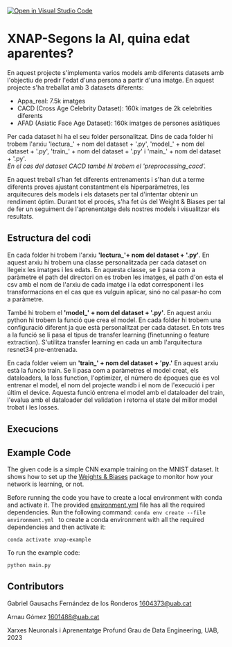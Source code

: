 [![Open in Visual Studio Code](https://classroom.github.com/assets/open-in-vscode-718a45dd9cf7e7f842a935f5ebbe5719a5e09af4491e668f4dbf3b35d5cca122.svg)](https://classroom.github.com/online_ide?assignment_repo_id=11122274&assignment_repo_type=AssignmentRepo)
# XNAP-Segons la AI, quina edat aparentes?
En aquest projecte s'implementa varios models amb diferents datasets amb l'objectiu de predir l'edat d'una persona a partir d'una imatge. En aquest projecte s'ha treballat amb 3 datasets diferents:
- Appa_real: 7.5k imatges
- CACD (Cross Age Celebrity Dataset): 160k imatges de 2k celebrities diferents
- AFAD (Asiatic Face Age Dataset): 160k imatges de persones asiàtiques

Per cada dataset hi ha el seu folder personalitzat. Dins de cada folder hi trobem l'arxiu 'lectura_' + nom del dataset + '.py', 'model_' + nom del dataset + '.py', 'train_' + nom del dataset + '.py' i 'main_' + nom del dataset + '.py'.       
  *En el cas del dataset CACD també hi trobem el 'preprocessing_cacd'.*

En aquest treball s'han fet diferents entrenaments i s'han dut a terme diferents proves ajustant constantment els hiperparàmetres, les arquitecures dels models i els datasets per tal d'intentar obtenir un rendiment óptim. Durant tot el procés, s'ha fet ús del Weight & Biases per tal de fer un seguiment de l'aprenentatge dels nostres models i visualitzar els resultats.

## Estructura del codi
En cada folder hi trobem l'arxiu **'lectura_'+ nom del dataset + '.py'**. En aquest arxiu hi trobem una classe personalitzada per cada dataset on llegeix les imatges i les edats. En aquesta classe, se li pasa com a paràmetre el path del directori on es troben les imatges, el path d'on esta el csv amb el nom de l'arxiu de cada imatge i la edat corresponent i les transformacions en el cas que es vulguin aplicar, sinó no cal pasar-ho com a paràmetre.

També hi trobem el **'model_' + nom del dataset + '.py'**. En aquest arxiu python hi trobem la funció que crea el model. En cada folder hi trobem una configuració diferent ja que està personalitzat per cada dataset. En tots tres a la funció se li pasa el tipus de transfer learning (finetunning o feature extraction). S'utilitza transfer learning en cada un amb l'arquitectura resnet34 pre-entrenada.

En cada folder veiem un **'train_' + nom del dataset + 'py.'** En aquest arxiu està la funcio train. Se li pasa com a paràmetres el model creat, els dataloaders, la loss function, l'optimizer, el número de époques que es vol entrenar el model, el nom del projecte wandb i el nom de l'execució i per últim el device. Aquesta funció entrena el model amb el dataloader del train, l'evalua amb el dataloader del validation i retorna el state del millor model trobat i les losses.

## Execucions

## Example Code
The given code is a simple CNN example training on the MNIST dataset. It shows how to set up the [Weights & Biases](https://wandb.ai/site)  package to monitor how your network is learning, or not.

Before running the code you have to create a local environment with conda and activate it. The provided [environment.yml](https://github.com/DCC-UAB/XNAP-Project/environment.yml) file has all the required dependencies. Run the following command: ``conda env create --file environment.yml `` to create a conda environment with all the required dependencies and then activate it:
```
conda activate xnap-example
```

To run the example code:
```
python main.py
```



## Contributors

Gabriel Gausachs Fernández de los Ronderos      1604373@uab.cat

Arnau Gómez                              1601488@uab.cat


Xarxes Neuronals i Aprenentatge Profund
Grau de Data Engineering, 
UAB, 2023
